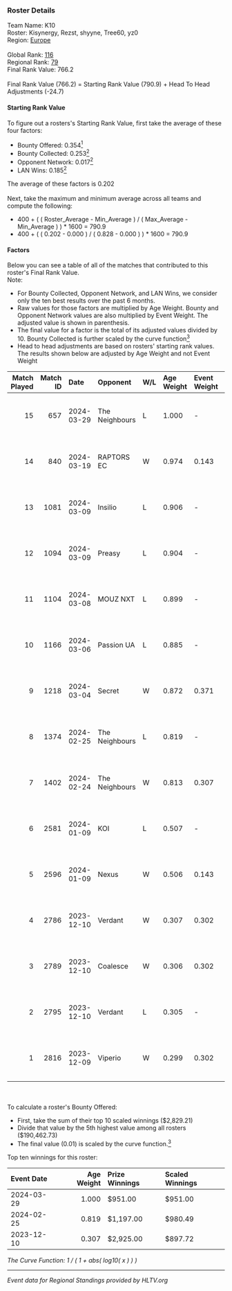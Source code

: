 ### Roster Details<br />
Team Name: K10<br />
Roster: Kisynergy, Rezst, shyyne, Tree60, yz0<br />
Region: [Europe]( ../standings_europe.md)<br />
<br />
Global Rank: [116](../standings_global.md)<br />
Regional Rank: [79]( ../standings_europe.md)<br />
Final Rank Value:  766.2<br />
<br />
Final Rank Value (766.2) = Starting Rank Value (790.9) + Head To Head Adjustments (-24.7)<br />

#### Starting Rank Value<br />
To figure out a rosters's Starting Rank Value, first take the average of these four factors:<br />
- Bounty Offered: 0.354[<sup>1</sup>](#table2)
- Bounty Collected: 0.253[<sup>2</sup>](#table1)
- Opponent Network: 0.017[<sup>2</sup>](#table1)
- LAN Wins: 0.185[<sup>2</sup>](#table1)

The average of these factors is 0.202<br />
<br />
Next, take the maximum and minimum average across all teams and compute the following:<br />
- 400 + ( ( Roster_Average - Min_Average ) / ( Max_Average - Min_Average ) ) * 1600 = 790.9
- 400 + ( ( 0.202 - 0.000 ) / ( 0.828 - 0.000 ) ) * 1600 = 790.9


#### Factors<br />
Below you can see a table of all of the matches that contributed to this roster's Final Rank Value.<br />
Note:<br />

- For Bounty Collected, Opponent Network, and LAN Wins, we consider only the ten best results over the past 6 months.
- Raw values for those factors are multiplied by Age Weight. Bounty and Opponent Network values are also multiplied by Event Weight. The adjusted value is shown in parenthesis.
- The final value for a factor is the total of its adjusted values divided by 10. Bounty Collected is further scaled by the curve function[<sup>3</sup>](#curveFunction)
- Head to head adjustments are based on rosters' starting rank values. The results shown below are adjusted by Age Weight and not Event Weight
<span id="table1"></span><br />


| Match Played | Match ID | Date       | Opponent       | W/L | Age Weight | Event Weight | Bounty Collected | Opponent Network | LAN Wins  | H2H Adj. | Roster                                |
| -: | -: | :- | :- | :- | :- | :- | :- | :- | :- | -: | :- |
|           15 |      657 | 2024-03-29 | The Neighbours | L   | 1.000      | -            | -                | -                | -         |   -11.17 | Kisynergy, Rezst, shyyne, Tree60, yz0 |
|           14 |      840 | 2024-03-19 | RAPTORS EC     | W   | 0.974      | 0.143        | 0.000 (0.000)    | 0.044 (0.006)    | 0 (0.000) |     5.11 | Kisynergy, Rezst, shyyne, Tree60, yz0 |
|           13 |     1081 | 2024-03-09 | Insilio        | L   | 0.906      | -            | -                | -                | -         |   -13.88 | Rezst, shyyne, SLY, Tree60, yz0       |
|           12 |     1094 | 2024-03-09 | Preasy         | L   | 0.904      | -            | -                | -                | -         |    -4.78 | Rezst, shyyne, SLY, Tree60, yz0       |
|           11 |     1104 | 2024-03-08 | MOUZ NXT       | L   | 0.899      | -            | -                | -                | -         |    -9.08 | Rezst, shyyne, SLY, Tree60, yz0       |
|           10 |     1166 | 2024-03-06 | Passion UA     | L   | 0.885      | -            | -                | -                | -         |   -10.43 | Rezst, shyyne, SLY, Tree60, yz0       |
|            9 |     1218 | 2024-03-04 | Secret         | W   | 0.872      | 0.371        | 0.000 (0.000)    | 0.210 (0.068)    | 0 (0.000) |     6.85 | Rezst, shyyne, SLY, Tree60, yz0       |
|            8 |     1374 | 2024-02-25 | The Neighbours | L   | 0.819      | -            | -                | -                | -         |   -11.57 | Rezst, shyyne, SLY, Tree60, yz0       |
|            7 |     1402 | 2024-02-24 | The Neighbours | W   | 0.813      | 0.307        | 0.030 (0.007)    | 0.166 (0.041)    | 1 (0.813) |    14.11 | Rezst, shyyne, SLY, Tree60, yz0       |
|            6 |     2581 | 2024-01-09 | KOI            | L   | 0.507      | -            | -                | -                | -         |    -3.40 | dox, Rezst, shyyne, Tree60, yz0       |
|            5 |     2596 | 2024-01-09 | Nexus          | W   | 0.506      | 0.143        | 0.023 (0.002)    | 0.544 (0.039)    | 0 (0.000) |     8.65 | dox, Rezst, shyyne, Tree60, yz0       |
|            4 |     2786 | 2023-12-10 | Verdant        | W   | 0.307      | 0.302        | 0.021 (0.002)    | 0.074 (0.007)    | 1 (0.307) |     4.67 | dox, Rezst, shyyne, Tree60, yz0       |
|            3 |     2789 | 2023-12-10 | Coalesce       | W   | 0.306      | 0.302        | 0.004 (0.000)    | 0.052 (0.005)    | 1 (0.306) |     3.55 | dox, Rezst, shyyne, Tree60, yz0       |
|            2 |     2795 | 2023-12-10 | Verdant        | L   | 0.305      | -            | -                | -                | -         |    -5.01 | dox, Rezst, shyyne, Tree60, yz0       |
|            1 |     2816 | 2023-12-09 | Viperio        | W   | 0.299      | 0.302        | 0.000 (0.000)    | 0.056 (0.005)    | 1 (0.299) |     1.70 | dox, Rezst, shyyne, Tree60, yz0       |

<br />
<span id="table2"></span><br />
To calculate a roster's Bounty Offered:<br />

- First, take the sum of their top 10 scaled winnings ($2,829.21)
- Divide that value by the 5th highest value among all rosters ($190,462.73)
- The final value (0.01) is scaled by the curve function.[<sup>3</sup>](#curveFunction)

Top ten winnings for this roster:<br />

| Event Date | Age Weight | Prize Winnings | Scaled Winnings |
| :- | -: | :- | :- |
| 2024-03-29 |      1.000 | $951.00        | $951.00         |
| 2024-02-25 |      0.819 | $1,197.00      | $980.49         |
| 2023-12-10 |      0.307 | $2,925.00      | $897.72         |


<span id="curveFunction"></span>_The Curve Function: 1 / ( 1 + abs( log10( x ) ) )_<br />

---
_Event data for Regional Standings provided by HLTV.org_<br />
